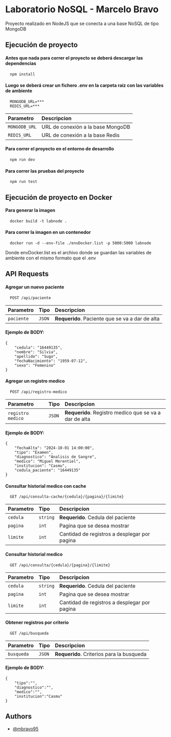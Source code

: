 
# Laboratorio NoSQL - Marcelo Bravo

Proyecto realizado en NodeJS que se conecta a una base NoSQL de tipo MongoDB

## Ejecución de proyecto

#### Antes que nada para correr el proyecto se deberá descargar las dependencias

```
  npm install
```

#### Luego se deberá crear un fichero .env en la carpeta raíz con las variables de ambiente

```
  MONGODB_URL=***
  REDIS_URL=***
```

| Parametro | Descripcion                       |
| :-------- | :-------------------------------- |
| `MONGODB_URL`      | URL de conexión a la base MongoDB |
| `REDIS_URL`      | URL de conexión a la base Redis |

#### Para correr el proyecto en el entorno de desarrollo

```
  npm run dev
```

#### Para correr las pruebas del proyecto

```
  npm run test
```

## Ejecución de proyecto en Docker

#### Para generar la imagen

```
  docker build -t labnode .
```

#### Para correr la imagen en un contenedor

```
  docker run -d --env-file ./envDocker.list -p 5000:5000 labnode
```
Donde envDocker.list es el archivo donde se guardan las variables de ambiente con el mismo formato que el .env

## API Requests

#### Agregar un nuevo paciente

```http
  POST /api/paciente
```

| Parametro | Tipo     | Descripcion                |
| :-------- | :------- | :------------------------- |
| `paciente` | `JSON` | **Requerido**. Paciente que se va a dar de alta |

#### Ejemplo de BODY:

```
{
    "cedula": "16449135",
    "nombre": "Silvia",
    "apellido": "Sugo",
    "fechaNacimiento": "1959-07-12",
    "sexo": "Femenino"
}
```


#### Agregar un registro medico

```http
  POST /api/registro-medico
```

| Parametro | Tipo     | Descripcion                |
| :-------- | :------- | :------------------------- |
| `registro medico` | `JSON` | **Requerido**. Registro medico que se va a dar de alta |

#### Ejemplo de BODY:

```
{
    "fechaAlta": "2024-10-01 14:00:00",
    "tipo": "Examen",
    "diagnostico": "Analisis de Sangre",
    "medico": "Miguel Merentiel",
    "institucion": "Casmu",
    "cedula_paciente": "16449135"
}
```


#### Consultar historial medico con cache

```http
  GET /api/consulta-cache/{cedula}/{pagina}/{limite}
```

| Parametro | Tipo     | Descripcion                       |
| :-------- | :------- | :-------------------------------- |
| `cedula`      | `string` | **Requerido**. Cedula del paciente |
| `pagina`      | `int` | Pagina que se desea mostrar |
| `limite`      | `int` | Cantidad de registros a desplegar por pagina |



#### Consultar historial medico

```http
  GET /api/consulta/{cedula}/{pagina}/{limite}
```

| Parametro | Tipo     | Descripcion                       |
| :-------- | :------- | :-------------------------------- |
| `cedula`      | `string` | **Requerido**. Cedula del paciente |
| `pagina`      | `int` | Pagina que se desea mostrar |
| `limite`      | `int` | Cantidad de registros a desplegar por pagina |



#### Obtener registros por criterio

```http
  GET /api/busqueda
```

| Parametro | Tipo     | Descripcion                       |
| :-------- | :------- | :-------------------------------- |
| `busqueda`      | `JSON` | **Requerido**. Criterios para la busqueda |

#### Ejemplo de BODY:

```
{
    "tipo":"", 
    "diagnostico":"", 
    "medico":"", 
    "institucion":"Casmu"
}
```





## Authors

- [@mbravo95](https://github.com/mbravo95)

